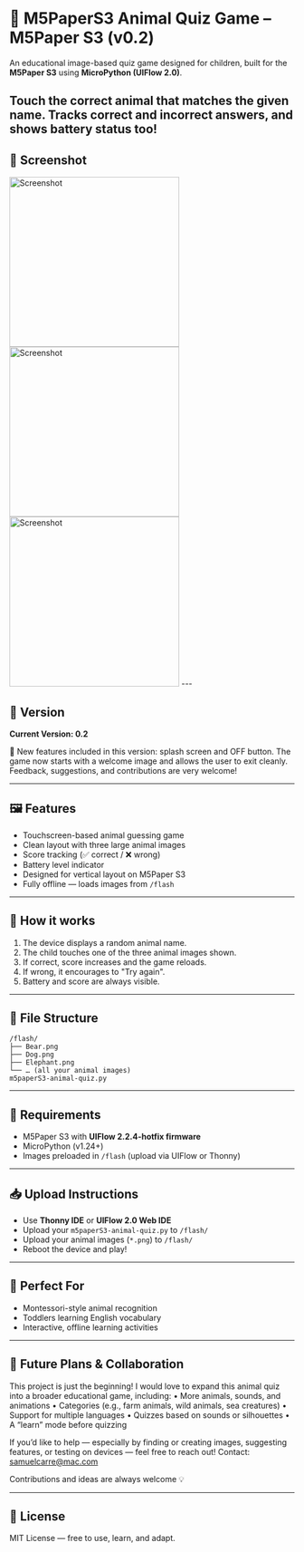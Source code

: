 # 🐾 M5PaperS3 Animal Quiz Game  – M5Paper S3 (v0.2)

An educational image-based quiz game designed for children, built for the **M5Paper S3** using **MicroPython (UIFlow 2.0)**.

Touch the correct animal that matches the given name. Tracks correct and incorrect answers, and shows battery status too!
---
## 📸 Screenshot

<img src="Sources/Readme/v0.2/screen2_01.png" alt="Screenshot" width="300"/>
<img src="Sources/Readme/v0.2/screen2_02.png" alt="Screenshot" width="300"/>
<img src="Sources/Readme/v0.2/screen2_03.png" alt="Screenshot" width="300"/>
---

## 🚧 Version

**Current Version: 0.2**

🚀 New features included in this version: splash screen and OFF button.
The game now starts with a welcome image and allows the user to exit cleanly.
Feedback, suggestions, and contributions are very welcome!

---

## 🖼️ Features

- Touchscreen-based animal guessing game
- Clean layout with three large animal images
- Score tracking (✅ correct / ❌ wrong)
- Battery level indicator
- Designed for vertical layout on M5Paper S3
- Fully offline — loads images from `/flash`

---

## 🧠 How it works

1. The device displays a random animal name.
2. The child touches one of the three animal images shown.
3. If correct, score increases and the game reloads.
4. If wrong, it encourages to "Try again".
5. Battery and score are always visible.

---

## 📂 File Structure

```
/flash/
├── Bear.png
├── Dog.png
├── Elephant.png
└── … (all your animal images)
m5paperS3-animal-quiz.py
```

---

## 🔧 Requirements

- M5Paper S3 with **UIFlow 2.2.4-hotfix firmware**
- MicroPython (v1.24+)
- Images preloaded in `/flash` (upload via UIFlow or Thonny)

---

## 📥 Upload Instructions

- Use **Thonny IDE** or **UIFlow 2.0 Web IDE**
- Upload your `m5paperS3-animal-quiz.py` to `/flash/`
- Upload your animal images (`*.png`) to `/flash/`
- Reboot the device and play!

---

## 👶 Perfect For

- Montessori-style animal recognition
- Toddlers learning English vocabulary
- Interactive, offline learning activities

---


## 🚧 Future Plans & Collaboration

This project is just the beginning!
I would love to expand this animal quiz into a broader educational game, including:
	•	More animals, sounds, and animations
	•	Categories (e.g., farm animals, wild animals, sea creatures)
	•	Support for multiple languages
	•	Quizzes based on sounds or silhouettes
	•	A “learn” mode before quizzing

If you’d like to help — especially by finding or creating images, suggesting features, or testing on devices — feel free to reach out!
Contact: samuelcarre@mac.com

Contributions and ideas are always welcome 💡

---

## 📄 License

MIT License — free to use, learn, and adapt.
